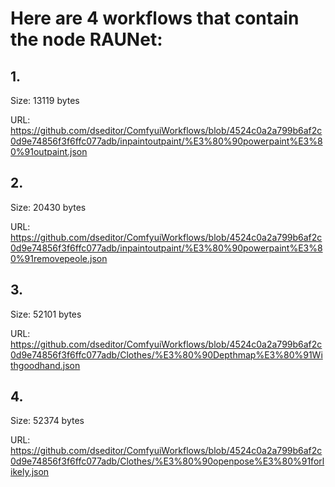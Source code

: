 # Here are 4 workflows that contain the node RAUNet:

## 1. 

Size: 13119 bytes

URL: https://github.com/dseditor/ComfyuiWorkflows/blob/4524c0a2a799b6af2c0d9e74856f3f6ffc077adb/inpaintoutpaint/%E3%80%90powerpaint%E3%80%91outpaint.json

## 2. 

Size: 20430 bytes

URL: https://github.com/dseditor/ComfyuiWorkflows/blob/4524c0a2a799b6af2c0d9e74856f3f6ffc077adb/inpaintoutpaint/%E3%80%90powerpaint%E3%80%91removepeole.json

## 3. 

Size: 52101 bytes

URL: https://github.com/dseditor/ComfyuiWorkflows/blob/4524c0a2a799b6af2c0d9e74856f3f6ffc077adb/Clothes/%E3%80%90Depthmap%E3%80%91Withgoodhand.json

## 4. 

Size: 52374 bytes

URL: https://github.com/dseditor/ComfyuiWorkflows/blob/4524c0a2a799b6af2c0d9e74856f3f6ffc077adb/Clothes/%E3%80%90openpose%E3%80%91forlikely.json

